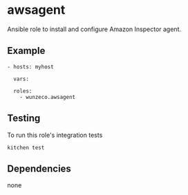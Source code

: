 awsagent
======

Ansible role to install and configure Amazon Inspector agent.


## Example

```
- hosts: myhost

  vars:
    
  roles:
    - wunzeco.awsagent
```


## Testing

To run this role's integration tests

```
kitchen test
```


## Dependencies

none
